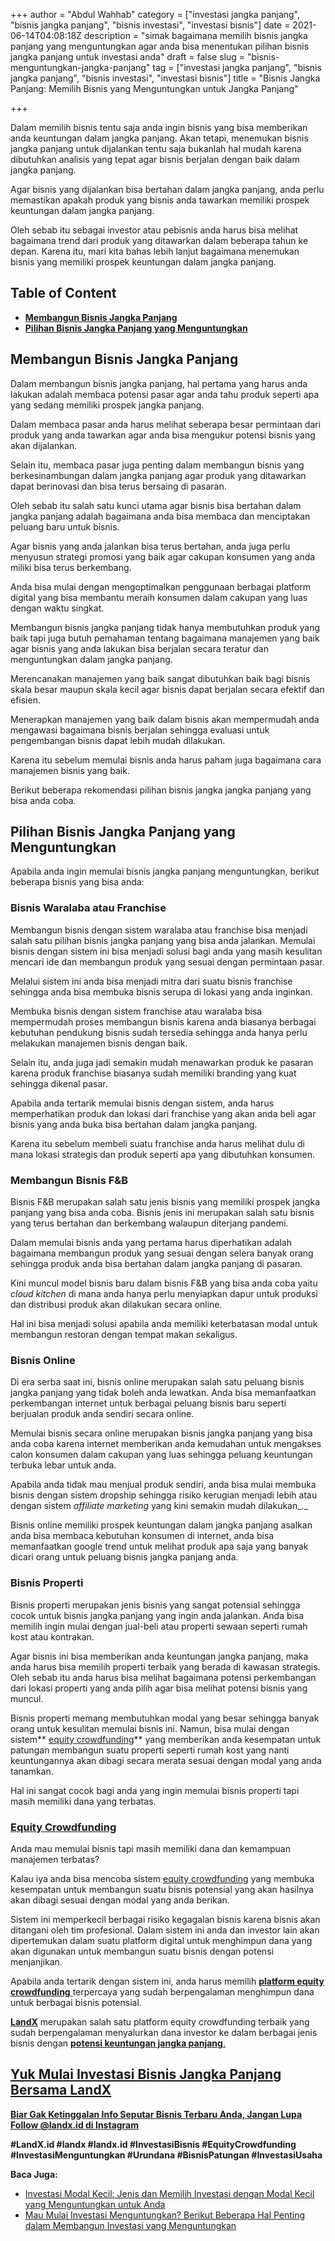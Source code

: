 +++
author = "Abdul Wahhab"
category = ["investasi jangka panjang", "bisnis jangka panjang", "bisnis investasi", "investasi bisnis"]
date = 2021-06-14T04:08:18Z
description = "simak bagaimana memilih bisnis jangka panjang yang menguntungkan agar anda bisa menentukan pilihan bisnis jangka panjang untuk investasi anda"
draft = false
slug = "bisnis-menguntungkan-jangka-panjang"
tag = ["investasi jangka panjang", "bisnis jangka panjang", "bisnis investasi", "investasi bisnis"]
title = "Bisnis Jangka Panjang: Memilih Bisnis yang Menguntungkan untuk Jangka Panjang"

+++


Dalam memilih bisnis tentu saja anda ingin bisnis yang bisa memberikan anda keuntungan dalam jangka panjang. Akan tetapi, menemukan bisnis jangka panjang untuk dijalankan tentu saja bukanlah hal mudah karena dibutuhkan analisis yang tepat agar bisnis berjalan dengan baik dalam jangka panjang.

Agar bisnis yang  dijalankan bisa bertahan dalam jangka panjang, anda perlu memastikan apakah produk yang bisnis anda tawarkan memiliki prospek keuntungan dalam jangka panjang.

Oleh sebab itu sebagai investor atau pebisnis anda harus bisa melihat bagaimana trend dari produk yang ditawarkan dalam beberapa tahun ke depan. Karena itu, mari kita bahas lebih lanjut bagaimana menemukan bisnis yang memiliki prospek keuntungan dalam jangka panjang.

## Table of Content

* **[Membangun Bisnis Jangka Panjang](#membangun-bisnis-jangka-panjang)**
* **[Pilihan Bisnis Jangka Panjang yang Menguntungkan](#pilihan-bisnis-jangka-panjang-yang-menguntungkan)**

## Membangun Bisnis Jangka Panjang

Dalam membangun bisnis jangka panjang, hal pertama yang harus anda lakukan adalah membaca potensi pasar agar anda tahu produk seperti apa yang sedang memiliki prospek jangka panjang.

Dalam membaca pasar anda harus melihat seberapa besar permintaan dari produk yang anda tawarkan agar anda bisa mengukur potensi bisnis yang akan dijalankan.

Selain itu, membaca pasar juga penting dalam membangun bisnis yang berkesinambungan dalam jangka panjang agar produk yang ditawarkan dapat berinovasi dan bisa terus bersaing di pasaran.

Oleh sebab itu salah satu kunci utama agar bisnis bisa bertahan dalam jangka panjang adalah bagaimana anda bisa membaca dan menciptakan peluang baru untuk bisnis.

Agar bisnis yang anda jalankan bisa terus bertahan, anda juga perlu menyusun strategi promosi yang baik agar cakupan konsumen yang anda miliki bisa terus berkembang.

Anda bisa mulai dengan mengoptimalkan penggunaan berbagai platform digital yang bisa membantu meraih konsumen dalam cakupan yang luas dengan waktu singkat.

Membangun bisnis jangka panjang tidak hanya membutuhkan produk yang baik tapi juga butuh pemahaman tentang bagaimana manajemen yang baik agar bisnis yang anda lakukan bisa berjalan secara teratur dan menguntungkan dalam jangka panjang.

Merencanakan manajemen yang baik sangat dibutuhkan baik bagi bisnis skala besar maupun skala kecil agar bisnis dapat berjalan secara efektif dan efisien.

Menerapkan manajemen yang baik dalam bisnis akan mempermudah anda mengawasi bagaimana bisnis berjalan sehingga evaluasi untuk pengembangan bisnis dapat lebih mudah dilakukan.

Karena itu sebelum memulai bisnis anda harus paham juga bagaimana cara manajemen bisnis yang baik.

Berikut beberapa rekomendasi pilihan bisnis jangka jangka panjang yang bisa anda coba.

## Pilihan Bisnis Jangka Panjang yang Menguntungkan

Apabila anda ingin memulai bisnis jangka panjang menguntungkan, berikut beberapa bisnis yang bisa anda:

### Bisnis Waralaba atau Franchise

Membangun bisnis dengan sistem waralaba atau franchise bisa menjadi salah satu pilihan bisnis jangka panjang yang bisa anda jalankan. Memulai bisnis dengan sistem ini bisa menjadi solusi bagi anda yang masih kesulitan mencari ide dan membangun produk yang sesuai dengan permintaan pasar.

Melalui sistem ini anda bisa menjadi mitra dari suatu bisnis franchise sehingga anda bisa membuka bisnis serupa di lokasi yang anda inginkan.

Membuka bisnis dengan sistem franchise atau waralaba bisa mempermudah proses membangun bisnis karena anda biasanya berbagai kebutuhan pendukung bisnis sudah tersedia sehingga anda hanya perlu melakukan manajemen bisnis dengan baik.

Selain itu, anda juga jadi semakin mudah menawarkan produk ke pasaran karena produk franchise biasanya sudah memiliki branding yang kuat sehingga dikenal pasar.

Apabila anda tertarik memulai bisnis dengan sistem, anda harus memperhatikan produk dan lokasi dari franchise yang akan anda beli agar bisnis yang anda buka bisa bertahan dalam jangka panjang.

Karena itu sebelum membeli suatu franchise anda harus melihat dulu di mana lokasi strategis dan produk seperti apa yang dibutuhkan konsumen.

### Membangun Bisnis F&B

Bisnis F&B merupakan salah satu jenis bisnis yang memiliki prospek jangka panjang yang bisa anda coba. Bisnis jenis ini merupakan salah satu bisnis yang terus bertahan dan berkembang walaupun diterjang pandemi.

Dalam memulai bisnis anda yang pertama harus diperhatikan adalah bagaimana membangun produk yang sesuai dengan selera banyak orang sehingga produk anda bisa bertahan dalam jangka panjang di pasaran.

Kini muncul model bisnis baru dalam bisnis F&B yang bisa anda coba yaitu _cloud kitchen_ di mana anda hanya perlu menyiapkan dapur untuk produksi dan distribusi produk akan dilakukan secara online.

Hal ini bisa menjadi solusi apabila anda memiliki keterbatasan modal untuk membangun restoran dengan tempat makan sekaligus.

### Bisnis Online

Di era serba saat ini, bisnis online merupakan salah satu peluang bisnis jangka panjang yang tidak boleh anda lewatkan. Anda bisa memanfaatkan perkembangan internet untuk berbagai peluang bisnis baru seperti berjualan produk anda sendiri secara online.

Memulai bisnis secara online merupakan bisnis jangka panjang yang bisa anda coba karena internet memberikan anda kemudahan untuk mengakses calon konsumen dalam cakupan yang luas sehingga peluang keuntungan terbuka lebar untuk anda.

Apabila anda tidak mau menjual produk sendiri, anda bisa mulai membuka bisnis dengan sistem dropship sehingga risiko kerugian menjadi lebih atau dengan sistem _affiliate marketing_ yang kini semakin mudah dilakukan_._ 

Bisnis online memiliki prospek keuntungan dalam jangka panjang asalkan anda bisa membaca kebutuhan konsumen di internet, anda bisa memanfaatkan google trend untuk melihat produk apa saja yang banyak dicari orang untuk peluang bisnis jangka panjang anda.

### Bisnis Properti

Bisnis properti merupakan jenis bisnis yang sangat potensial sehingga cocok untuk bisnis jangka panjang yang ingin anda jalankan. Anda bisa memilih ingin mulai dengan jual-beli atau properti sewaan seperti rumah kost atau kontrakan.

Agar bisnis ini bisa memberikan anda keuntungan jangka panjang, maka anda harus bisa memilih properti terbaik yang berada di kawasan strategis. Oleh sebab itu anda harus bisa melihat bagaimana potensi perkembangan dari lokasi properti yang anda pilih agar bisa melihat potensi bisnis yang muncul.

Bisnis properti memang membutuhkan modal yang besar sehingga banyak orang untuk kesulitan memulai bisnis ini. Namun, bisa mulai dengan sistem** [equity crowdfunding](https://landx.id/)** yang memberikan anda kesempatan untuk patungan membangun suatu properti seperti rumah kost yang nanti keuntungannya akan dibagi secara merata sesuai dengan modal yang anda tanamkan.

Hal ini sangat cocok bagi anda yang ingin memulai bisnis properti tapi masih memiliki dana yang terbatas.

### [Equity Crowdfunding](https://landx.id/)

Anda mau memulai bisnis tapi masih memiliki dana dan kemampuan manajemen terbatas?

Kalau iya anda bisa mencoba sistem [equity crowdfunding](https://landx.id/) yang membuka kesempatan untuk membangun suatu bisnis potensial yang akan hasilnya akan dibagi sesuai dengan modal yang anda berikan.

Sistem ini memperkecil berbagai risiko kegagalan bisnis karena bisnis akan ditangani oleh tim profesional. Dalam sistem ini anda dan investor lain akan dipertemukan dalam suatu platform digital untuk menghimpun dana yang akan digunakan untuk membangun suatu bisnis dengan potensi menjanjikan.

Apabila anda tertarik dengan sistem ini, anda harus memilih  [**platform equity crowdfunding** ](https://landx.id/) terpercaya yang sudah berpengalaman menghimpun dana untuk berbagai bisnis potensial.

**[LandX](https://landx.id/)** merupakan salah satu platform equity crowdfunding terbaik yang sudah berpengalaman menyalurkan dana investor ke dalam berbagai jenis bisnis dengan [**potensi keuntungan jangka panjang**.](https://landx.id/)

## [Yuk Mulai Investasi Bisnis Jangka Panjang Bersama LandX](https://landx.id/)



**[Biar Gak Ketinggalan Info Seputar Bisnis Terbaru Anda, Jangan Lupa Follow @landx.id di Instagram](https://instagram.com/landx.id?utm_medium=copy_link)**

**#LandX.id    #landx         #landx.id    #InvestasiBisnis    #EquityCrowdfunding    #InvestasiMenguntungkan    #Urundana    #BisnisPatungan    #InvestasiUsaha**

**Baca Juga:**

* [Investasi Modal Kecil:  Jenis dan Memilih Investasi dengan Modal Kecil yang Menguntungkan untuk Anda](https://landx.id/blog/investasi-modal-kecil-jenis-dan-memilih-investasi-dengan-modal-kecil-yang-menguntungkan-untuk-anda/)
* [Mau Mulai Investasi Menguntungkan? Berikut Beberapa Hal Penting dalam Membangun Investasi yang Menguntungkan](https://landx.id/blog/memulai-investasi-menguntungkan/)

